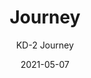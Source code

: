 ---
image_primary: "img/KD_Journey+art.jpg"
image_secondary: "img/Journey+Interior.jpg"
subtitle: "KD-2  Journey"
tags: 
  - "Wall Coverings"
title: "Journey"
href: "http://www.areaenvironments.com/order/kd-journey"
designer: "Karen Darling"
category: "Wall Coverings"
manufacturer: "Area Environments"
slug: "/manufacturers/area-environments/wall-coverings/karen-darling-journey"
date: "2021-05-07"
---